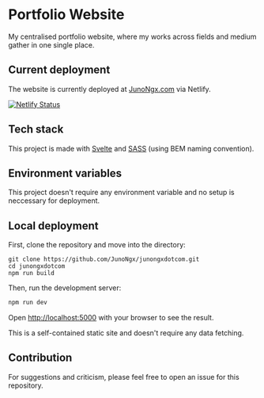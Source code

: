 # Portfolio Website

My centralised portfolio website, where my works across fields and medium gather in one single place.

## Current deployment

The website is currently deployed at [JunoNgx.com](https://junongx.com/) via Netlify.

[![Netlify Status](https://api.netlify.com/api/v1/badges/76be89ad-66ae-41d3-a0d5-6ddc1498f142/deploy-status)](https://app.netlify.com/sites/junongxdotcom/deploys)

## Tech stack

This project is made with [Svelte](https://svelte.dev/) and [SASS](https://sass-lang.com/) (using BEM naming convention).

## Environment variables

This project doesn't require any environment variable and no setup is neccessary for deployment.

## Local deployment

First, clone the repository and move into the directory:

```
git clone https://github.com/JunoNgx/junongxdotcom.git
cd junongxdotcom
npm run build
```

Then, run the development server:

```bash
npm run dev
```

Open [http://localhost:5000](http://localhost:5000) with your browser to see the result.

This is a self-contained static site and doesn't require any data fetching.

## Contribution

For suggestions and  criticism, please feel free to open an issue for this repository.